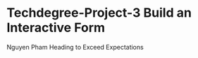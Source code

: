 # Techdegree-Project-3 Build an Interactive Form
Nguyen Pham
<jQuery>
Heading to Exceed Expectations
